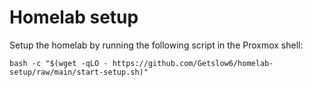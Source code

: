 # Homelab setup
Setup the homelab by running the following script in the Proxmox shell:
```
bash -c "$(wget -qLO - https://github.com/Getslow6/homelab-setup/raw/main/start-setup.sh)"
```
